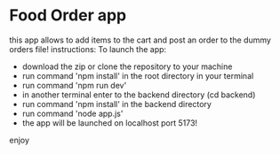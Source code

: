 # Food Order app 
  this app allows to add items to the cart and post an order to the dummy orders file!
  instructions:
  To launch the app:

- download the zip or clone the repository to your machine
- run command 'npm install' in the root directory in your terminal
- run command 'npm run dev'
- in another terminal enter to the backend directory (cd backend)
- run command 'npm install' in the backend directory
- run command 'node app.js'
- the app will be launched on localhost port 5173!

enjoy 
